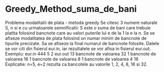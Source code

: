 # Greedy_Method_suma_de_bani
Problema modalitatii de plata -  metoda greedy
Se citesc 3 numere naturale S, n si e cu urmatoarele semnificatii: S este o suma de bani care trebuie platita folosind bancnote care au valori puterile lui e de la 1 la e la n. Se se afiseze modalitatea de plata folosind un numar minim de bancnote de tipurile precizate. Sa se afiseze la final numarul de bancnote folosite. Datele se vor citi din fisierul eur.in, iar rezultatele se vor afisa in fisierul eur.out.
Exemplu:
eur.in
444 5 2
eur.out
13 bancnote de valoarea 32
1 bancnote de valoarea 16
1 bancnote de valoarea 8
1 bancnote de valoarea 4
16
Explicatie: n=5, e=2 rezulta ca bancotele au valorile 1, 2, 4, 8, 16 si 32.
